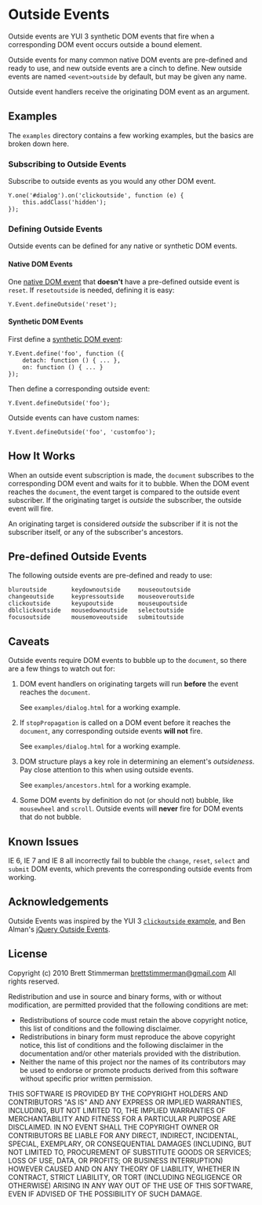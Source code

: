 Outside Events
==============

Outside events are YUI 3 synthetic DOM events that fire when a corresponding
DOM event occurs outside a bound element.

Outside events for many common native DOM events are pre-defined and ready to
use, and new outside events are a cinch to define. New outside events are named
`<event>outside` by default, but may be given any name.

Outside event handlers receive the originating DOM event as an argument.

Examples
--------

The `examples` directory contains a few working examples, but the basics are
broken down here.

### Subscribing to Outside Events

Subscribe to outside events as you would any other DOM event.

    Y.one('#dialog').on('clickoutside', function (e) {
        this.addClass('hidden');
    });

### Defining Outside Events

Outside events can be defined for any native or synthetic DOM events.

#### Native DOM Events

One [native DOM event][1] that **doesn't** have a pre-defined outside event is
`reset`. If `resetoutside` is needed, defining it is easy:

    Y.Event.defineOutside('reset');

#### Synthetic DOM Events

First define a [synthetic DOM event][2]:

    Y.Event.define('foo', function ({
        detach: function () { ... },
        on: function () { ... }
    });

Then define a corresponding outside event:

    Y.Event.defineOutside('foo');

Outside events can have custom names:

    Y.Event.defineOutside('foo', 'customfoo');

How It Works
------------

When an outside event subscription is made, the `document` subscribes to the
corresponding DOM event and waits for it to bubble. When the DOM event reaches
the `document`, the event target is compared to the outside event subscriber. If
the originating target is *outside* the subscriber, the outside event will fire.

An originating target is considered *outside* the subscriber if it is not the
subscriber itself, or any of the subscriber's ancestors.

Pre-defined Outside Events
--------------------------

The following outside events are pre-defined and ready to use:

    bluroutside       keydownoutside     mouseoutoutside
    changeoutside     keypressoutside    mouseoveroutside
    clickoutside      keyupoutside       mouseupoutside
    dblclickoutside   mousedownoutside   selectoutside
    focusoutside      mousemoveoutside   submitoutside

Caveats
-------

Outside events require DOM events to bubble up to the `document`, so there are a
few things to watch out for:

1. DOM event handlers on originating targets will run **before** the event
   reaches the `document`.

   See `examples/dialog.html` for a working example.

2. If `stopPropagation` is called on a DOM event before it reaches the
   `document`, any corresponding outside events **will not** fire.

   See `examples/dialog.html` for a working example.

3. DOM structure plays a key role in determining an element's *outsideness*.
   Pay close attention to this when using outside events.
   
   See `examples/ancestors.html` for a working example.

4. Some DOM events by definition do not (or should not) bubble, like
   `mousewheel` and `scroll`. Outside events will **never** fire for DOM events
   that do not bubble.

Known Issues
------------

IE 6, IE 7 and IE 8 all incorrectly fail to bubble the `change`, `reset`,
`select` and `submit` DOM  events, which prevents the corresponding outside 
events from working.

Acknowledgements
----------------

Outside Events was inspired by the YUI 3 [`clickoutside` example][2], and Ben
Alman's [jQuery Outside Events][4].

License
-------

Copyright (c) 2010 Brett Stimmerman <brettstimmerman@gmail.com>
All rights reserved.

Redistribution and use in source and binary forms, with or without modification,
are permitted provided that the following conditions are met:

* Redistributions of source code must retain the above copyright notice, this
  list of conditions and the following disclaimer.
* Redistributions in binary form must reproduce the above copyright notice, this
  list of conditions and the following disclaimer in the documentation and/or
  other materials provided with the distribution.
* Neither the name of this project nor the names of its contributors may be used
  to endorse or promote products derived from this software without specific
  prior written permission.

THIS SOFTWARE IS PROVIDED BY THE COPYRIGHT HOLDERS AND CONTRIBUTORS "AS IS" AND
ANY EXPRESS OR IMPLIED WARRANTIES, INCLUDING, BUT NOT LIMITED TO, THE IMPLIED
WARRANTIES OF MERCHANTABILITY AND FITNESS FOR A PARTICULAR PURPOSE ARE
DISCLAIMED. IN NO EVENT SHALL THE COPYRIGHT OWNER OR CONTRIBUTORS BE LIABLE FOR
ANY DIRECT, INDIRECT, INCIDENTAL, SPECIAL, EXEMPLARY, OR CONSEQUENTIAL DAMAGES
(INCLUDING, BUT NOT LIMITED TO, PROCUREMENT OF SUBSTITUTE GOODS OR SERVICES;
LOSS OF USE, DATA, OR PROFITS; OR BUSINESS INTERRUPTION) HOWEVER CAUSED AND ON
ANY THEORY OF LIABILITY, WHETHER IN CONTRACT, STRICT LIABILITY, OR TORT
(INCLUDING NEGLIGENCE OR OTHERWISE) ARISING IN ANY WAY OUT OF THE USE OF THIS
SOFTWARE, EVEN IF ADVISED OF THE POSSIBILITY OF SUCH DAMAGE.

[1]: http://en.wikipedia.org/wiki/DOM_events
[2]: http://developer.yahoo.com/yui/3/event/#define
[3]: http://developer.yahoo.com/yui/3/event/#customevent
[4]: http://benalman.com/projects/jquery-outside-events-plugin/